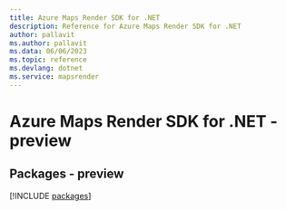 ```yaml
---
title: Azure Maps Render SDK for .NET
description: Reference for Azure Maps Render SDK for .NET
author: pallavit
ms.author: pallavit
ms.data: 06/06/2023
ms.topic: reference
ms.devlang: dotnet
ms.service: mapsrender
---
```

# Azure Maps Render SDK for .NET - preview
## Packages - preview
[!INCLUDE [packages](maps-render-index.md)]